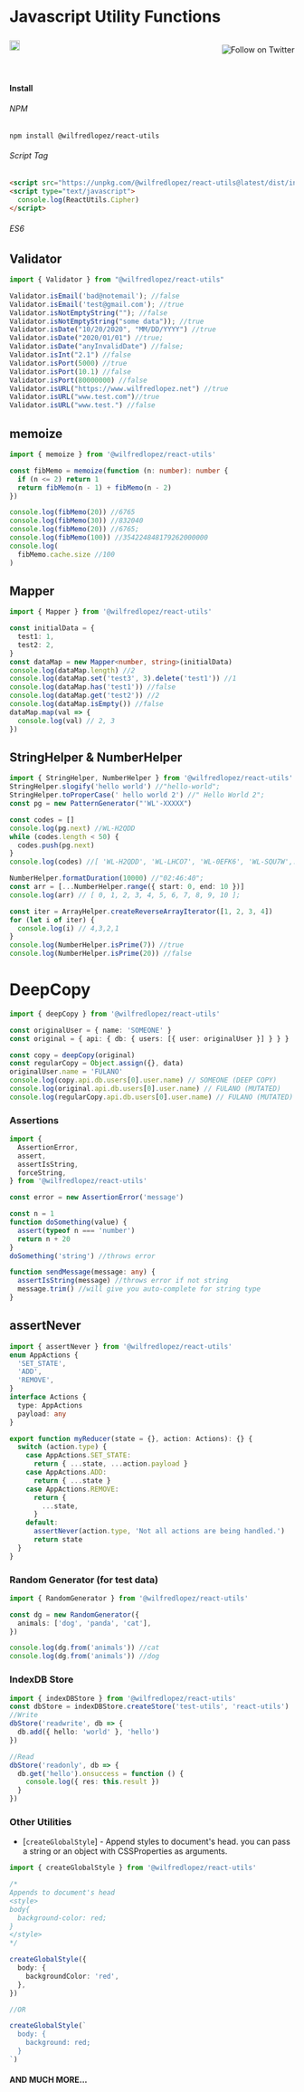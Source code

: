 # Javascript Utility Functions

<!-- [![npm version](https://badge.fury.io/js/%40wilfredlopez%2Freact-utils.svg)](https://badge.fury.io/js/%40wilfredlopez%2Freact-utils) -->
<div style="display:grid;grid-gap:1rem;grid-auto-flow:column;width:100%;justify-content:space-between; align-items:center;">
<div>
<a style="display:block;z-index:1;" href="https://badge.fury.io/js/wilfredlopez%2Freact-utils"><img style="background:transparent;" src="https://badge.fury.io/js/%40wilfredlopez%2Freact-utils.svg" alt="npm version" height="18"></a>
</div>
<div>

<a  href="https://twitter.com/intent/follow?screen_name=wilfreddonaldlo"><img style="background:transparent;" align="right" src="https://img.shields.io/twitter/follow/wilfreddonaldlo?style=social&label=Follow%20@wilfreddonaldlo" alt="Follow on Twitter"></a>

  </div>

</div>
<!-- A spacer -->
<p>&nbsp;</p>

#### Install

###### NPM

```
npm install @wilfredlopez/react-utils
```

###### Script Tag

```html
<script src="https://unpkg.com/@wilfredlopez/react-utils@latest/dist/index.umd.js"></script>
<script type="text/javascript">
  console.log(ReactUtils.Cipher)
</script>
```

###### ES6

## Validator

```ts
import { Validator } from "@wilfredlopez/react-utils"

Validator.isEmail('bad@notemail'); //false
Validator.isEmail('test@gmail.com'); //true
Validator.isNotEmptyString(""); //false
Validator.isNotEmptyString("some data")); //true
Validator.isDate("10/20/2020", "MM/DD/YYYY") //true
Validator.isDate("2020/01/01") //true;
Validator.isDate("anyInvalidDate") //false;
Validator.isInt("2.1") //false
Validator.isPort(5000) //true
Validator.isPort(10.1) //false
Validator.isPort(80000000) //false
Validator.isURL("https://www.wilfredlopez.net") //true
Validator.isURL("www.test.com")//true
Validator.isURL("www.test.") //false
```

## memoize

```ts
import { memoize } from '@wilfredlopez/react-utils'

const fibMemo = memoize(function (n: number): number {
  if (n <= 2) return 1
  return fibMemo(n - 1) + fibMemo(n - 2)
})

console.log(fibMemo(20)) //6765
console.log(fibMemo(30)) //832040
console.log(fibMemo(20)) //6765;
console.log(fibMemo(100)) //354224848179262000000
console.log(
  fibMemo.cache.size //100
)
```

## Mapper

```ts
import { Mapper } from '@wilfredlopez/react-utils'

const initialData = {
  test1: 1,
  test2: 2,
}
const dataMap = new Mapper<number, string>(initialData)
console.log(dataMap.length) //2
console.log(dataMap.set('test3', 3).delete('test1')) //1
console.log(dataMap.has('test1')) //false
console.log(dataMap.get('test2')) //2
console.log(dataMap.isEmpty()) //false
dataMap.map(val => {
  console.log(val) // 2, 3
})
```

## StringHelper & NumberHelper

```ts
import { StringHelper, NumberHelper } from '@wilfredlopez/react-utils'
StringHelper.slogify('hello world') //"hello-world";
StringHelper.toProperCase(' hello world 2') //" Hello World 2";
const pg = new PatternGenerator("'WL'-XXXXX")

const codes = []
console.log(pg.next) //WL-H2QDD
while (codes.length < 50) {
  codes.push(pg.next)
}
console.log(codes) //[ 'WL-H2QDD', 'WL-LHCO7', 'WL-0EFK6', 'WL-SQU7W',...,'WL-9NYHX' ]

NumberHelper.formatDuration(10000) //"02:46:40";
const arr = [...NumberHelper.range({ start: 0, end: 10 })]
console.log(arr) // [ 0, 1, 2, 3, 4, 5, 6, 7, 8, 9, 10 ];

const iter = ArrayHelper.createReverseArrayIterator([1, 2, 3, 4])
for (let i of iter) {
  console.log(i) // 4,3,2,1
}
console.log(NumberHelper.isPrime(7)) //true
console.log(NumberHelper.isPrime(20)) //false
```

# DeepCopy

```ts
import { deepCopy } from '@wilfredlopez/react-utils'

const originalUser = { name: 'SOMEONE' }
const original = { api: { db: { users: [{ user: originalUser }] } } }

const copy = deepCopy(original)
const regularCopy = Object.assign({}, data)
originalUser.name = 'FULANO'
console.log(copy.api.db.users[0].user.name) // SOMEONE (DEEP COPY)
console.log(original.api.db.users[0].user.name) // FULANO (MUTATED)
console.log(regularCopy.api.db.users[0].user.name) // FULANO (MUTATED)
```

### Assertions

```ts
import {
  AssertionError,
  assert,
  assertIsString,
  forceString,
} from '@wilfredlopez/react-utils'

const error = new AssertionError('message')

const n = 1
function doSomething(value) {
  assert(typeof n === 'number')
  return n + 20
}
doSomething('string') //throws error

function sendMessage(message: any) {
  assertIsString(message) //throws error if not string
  message.trim() //will give you auto-complete for string type
}
```

## assertNever

```ts
import { assertNever } from '@wilfredlopez/react-utils'
enum AppActions {
  'SET_STATE',
  'ADD',
  'REMOVE',
}
interface Actions {
  type: AppActions
  payload: any
}

export function myReducer(state = {}, action: Actions): {} {
  switch (action.type) {
    case AppActions.SET_STATE:
      return { ...state, ...action.payload }
    case AppActions.ADD:
      return { ...state }
    case AppActions.REMOVE:
      return {
        ...state,
      }
    default:
      assertNever(action.type, 'Not all actions are being handled.')
      return state
  }
}
```

### Random Generator (for test data)

```ts
import { RandomGenerator } from '@wilfredlopez/react-utils'

const dg = new RandomGenerator({
  animals: ['dog', 'panda', 'cat'],
})

console.log(dg.from('animals')) //cat
console.log(dg.from('animals')) //dog
```

### IndexDB Store

```ts
import { indexDBStore } from '@wilfredlopez/react-utils'
const dbStore = indexDBStore.createStore('test-utils', 'react-utils')
//Write
dbStore('readwrite', db => {
  db.add({ hello: 'world' }, 'hello')
})

//Read
dbStore('readonly', db => {
  db.get('hello').onsuccess = function () {
    console.log({ res: this.result })
  }
})
```

### Other Utilities

- [`createGlobalStyle`] - Append styles to document's head. you can pass a string or an object with CSSProperties as arguments.

```ts
import { createGlobalStyle } from '@wilfredlopez/react-utils'

/*
Appends to document's head
<style>
body{
  background-color: red;
}
</style>
*/

createGlobalStyle({
  body: {
    backgroundColor: 'red',
  },
})

//OR

createGlobalStyle(`
  body: {
    background: red;
  }
`)
```

#### AND MUCH MORE...
